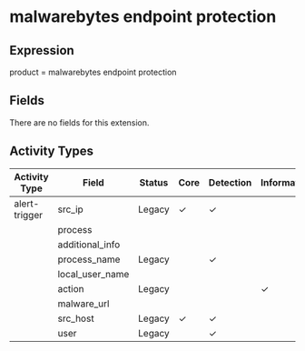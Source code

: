 malwarebytes endpoint protection
================================

Expression
----------

product = malwarebytes endpoint protection

Fields
------

There are no fields for this extension.

Activity Types
--------------

| Activity Type | Field           | Status | Core     | Detection | Informational |
| ------------- | --------------- | ------ | -------- | --------- | ------------- |
| alert-trigger | src_ip          | Legacy | &#10003; | &#10003;  |               |
|               | process         |        |          |           |               |
|               | additional_info |        |          |           |               |
|               | process_name    | Legacy |          | &#10003;  |               |
|               | local_user_name |        |          |           |               |
|               | action          | Legacy |          |           | &#10003;      |
|               | malware_url     |        |          |           |               |
|               | src_host        | Legacy | &#10003; | &#10003;  |               |
|               | user            | Legacy |          | &#10003;  |               |

